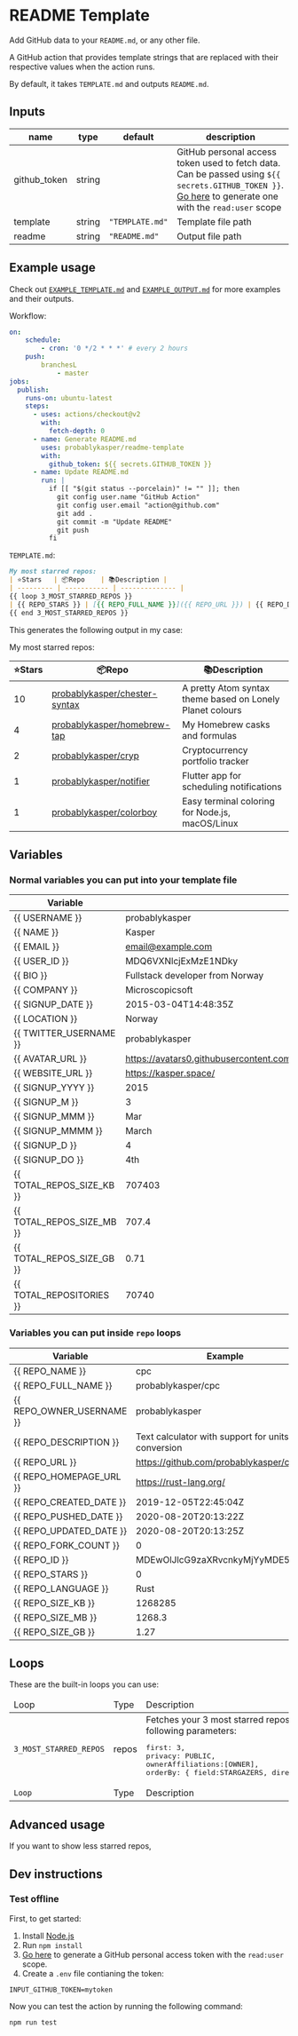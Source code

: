 # README Template

Add GitHub data to your `README.md`, or any other file.

A GitHub action that provides template strings that are replaced with their respective values when the action runs.

By default, it takes `TEMPLATE.md` and outputs `README.md`.

## Inputs

| name         | type   | default         | description |
| ------------ | ------ | --------------- | ----------- |
| github_token | string |                 | GitHub personal access token used to fetch data. Can be passed using `${{ secrets.GITHUB_TOKEN }}`. [Go here](https://github.com/settings/tokens/new?scopes=read:user) to generate one with the `read:user` scope
| template     | string | `"TEMPLATE.md"` | Template file path
| readme       | string | `"README.md"`   | Output file path

## Example usage

Check out [`EXAMPLE_TEMPLATE.md`](./EXAMPLE_TEMPLATE.md) and [`EXAMPLE_OUTPUT.md`](./EXAMPLE_TEMPLATE.md) for more examples and their outputs.

Workflow:

```yml
on:
    schedule:
        - cron: '0 */2 * * *' # every 2 hours
    push:
        branchesL
            - master
jobs:
  publish:
    runs-on: ubuntu-latest
    steps:
      - uses: actions/checkout@v2
        with:
          fetch-depth: 0
      - name: Generate README.md
        uses: probablykasper/readme-template
        with:
          github_token: ${{ secrets.GITHUB_TOKEN }}
      - name: Update README.md
        run: |
          if [[ "$(git status --porcelain)" != "" ]]; then
            git config user.name "GitHub Action"
            git config user.email "action@github.com"
            git add .
            git commit -m "Update README"
            git push
          fi
```

`TEMPLATE.md`:

````markdown
My most starred repos:
| ⭐️Stars   | 📦Repo    | 📚Description |
| --------- | ----------- | -------------- |
{{ loop 3_MOST_STARRED_REPOS }}
| {{ REPO_STARS }} | [{{ REPO_FULL_NAME }}]({{ REPO_URL }}) | {{ REPO_DESCRIPTION }} |
{{ end 3_MOST_STARRED_REPOS }}
````

This generates the following output in my case:

My most starred repos:

| ⭐️Stars   | 📦Repo    | 📚Description |
| --------- | ----------- | -------------- |
| 10 | [probablykasper/chester-syntax](https://github.com/probablykasper/chester-syntax) | A pretty Atom syntax theme based on Lonely Planet colours |
| 4 | [probablykasper/homebrew-tap](https://github.com/probablykasper/homebrew-tap) | My Homebrew casks and formulas |
| 2 | [probablykasper/cryp](https://github.com/probablykasper/cryp) | Cryptocurrency portfolio tracker |
| 1 | [probablykasper/notifier](https://github.com/probablykasper/notifier) | Flutter app for scheduling notifications |
| 1 | [probablykasper/colorboy](https://github.com/probablykasper/colorboy) | Easy terminal coloring for Node.js, macOS/Linux |

## Variables

### Normal variables you can put into your template file

| Variable                  | Example |
| ------------------------- | ------- |
| {{ USERNAME }}            | probablykasper |
| {{ NAME }}                | Kasper |
| {{ EMAIL }}               | email@example.com |
| {{ USER_ID }}             | MDQ6VXNlcjExMzE1NDky |
| {{ BIO }}                 | Fullstack developer from Norway |
| {{ COMPANY }}             | Microscopicsoft |
| {{ SIGNUP_DATE }}         | 2015-03-04T14:48:35Z |
| {{ LOCATION }}            | Norway |
| {{ TWITTER_USERNAME }}    | probablykasper |
| {{ AVATAR_URL }}          | https://avatars0.githubusercontent.com/u/11315492u=c501da00e9b817ffc78faab6c630f236ac2738cf&v=4 |
| {{ WEBSITE_URL }}         | https://kasper.space/ |
| {{ SIGNUP_YYYY }}         | 2015 |
| {{ SIGNUP_M }}            | 3 |
| {{ SIGNUP_MMM }}          | Mar |
| {{ SIGNUP_MMMM }}         | March |
| {{ SIGNUP_D }}            | 4 |
| {{ SIGNUP_DO }}           | 4th |
| {{ TOTAL_REPOS_SIZE_KB }} | 707403 |
| {{ TOTAL_REPOS_SIZE_MB }} | 707.4 |
| {{ TOTAL_REPOS_SIZE_GB }} | 0.71 |
| {{ TOTAL_REPOSITORIES }}  | 70740 |

### Variables you can put inside `repo` loops

| Variable                  | Example |
| ------------------------- | ------- |
| {{ REPO_NAME }}           | cpc
| {{ REPO_FULL_NAME }}      | probablykasper/cpc
| {{ REPO_OWNER_USERNAME }} | probablykasper
| {{ REPO_DESCRIPTION }}    | Text calculator with support for units and conversion |
| {{ REPO_URL }}            | https://github.com/probablykasper/cpc
| {{ REPO_HOMEPAGE_URL }}   | https://rust-lang.org/
| {{ REPO_CREATED_DATE }}   | 2019-12-05T22:45:04Z
| {{ REPO_PUSHED_DATE }}    | 2020-08-20T20:13:22Z
| {{ REPO_UPDATED_DATE }}   | 2020-08-20T20:13:25Z
| {{ REPO_FORK_COUNT }}     | 0
| {{ REPO_ID }}             | MDEwOlJlcG9zaXRvcnkyMjYyMDE5NTU=
| {{ REPO_STARS }}          | 0
| {{ REPO_LANGUAGE }}       | Rust
| {{ REPO_SIZE_KB }}        | 1268285
| {{ REPO_SIZE_MB }}        | 1268.3
| {{ REPO_SIZE_GB }}        | 1.27

## Loops

These are the built-in loops you can use:

<table>
    <thead>
        <tr>
            <td>Loop</td>
            <td>Type</td>
            <td>Description</td>
        </tr>
    </thead>
    <tbody>
        <tr>
            <td><code>3_MOST_STARRED_REPOS</code></td>
            <td>repos</td>
            <td>
                Fetches your 3 most starred repos.
                Uses the following parameters:
                <pre>first: 3,<br>privacy: PUBLIC,<br>ownerAffiliations:[OWNER],<br>orderBy: { field:STARGAZERS, direction: DESC }</pre>
            </td>
            <td><code>3_NEWEST_REPOS</code></td>
            <td>repos</td>
            <td>
                Fetches your 3 most starred repos.
                Uses the following parameters:
                <pre>first: 3,<br>privacy: PUBLIC,<br>ownerAffiliations:[OWNER],<br>orderBy: { field:CREATED_AT, direction: DESC }</pre>
            </td>
            <td><code>3_RECENTLY_PUSHED_REPOS</code></td>
            <td>repos</td>
            <td>
                Fetches your 3 most starred repos.
                Uses the following parameters:
                <pre>first: 3,<br>privacy: PUBLIC,<br>ownerAffiliations:[OWNER],<br>orderBy: { field:PUSHED_AT, direction: DESC }</pre>
            </td>
        </tr>
        <tr>
            <td><code>Loop</code></td>
            <td>Type</td>
            <td>Description</td>
        </tr>
    </tbody>
</table>

## Advanced usage

If you want to show less starred repos,

## Dev instructions

### Test offline

First, to get started:

1. Install [Node.js](https://nodejs.org/)
2. Run `npm install`
3. [Go here](https://github.com/settings/tokens/new?scopes=read:user) to generate a GitHub personal access token with the `read:user` scope.
4. Create a `.env` file contianing the token:

```env
INPUT_GITHUB_TOKEN=mytoken
```

Now you can test the action by running the following command:

```sh
npm run test
```
